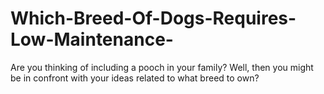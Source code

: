 # Which-Breed-Of-Dogs-Requires-Low-Maintenance-
 Are you thinking of including a pooch in your family? Well, then you might be in confront with your ideas related to what breed to own? 
